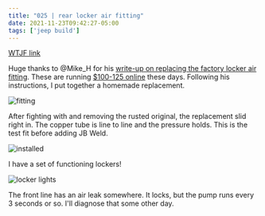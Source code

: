 ```yaml
---
title: "025 | rear locker air fitting"
date: 2021-11-23T09:42:27-05:00
tags: ['jeep build']
---
```

[WTJF link](https://wranglertjforum.com/threads/prndls-tj-build-ii-the-green-one.55717/post-1007909)

Huge thanks to @Mike_H for his [write-up on replacing the factory locker air fitting](https://wranglertjforum.com/threads/how-to-replace-rubicon-axle-air-fitting.4038/). These are running [$100-125 online](https://www.summitracing.com/parts/mop-05083663ab) these days. Following his instructions, I put together a homemade replacement.

![fitting](/jeep/build-thread/img/PXL_20211123_024523925.MP.jpg)

After fighting with and removing the rusted original, the replacement slid right in. The copper tube is line to line and the pressure holds. This is the test fit before adding JB Weld.

![installed](/jeep/build-thread/img/PXL_20211123_031840810.MP.jpg)

I have a set of functioning lockers!

![locker lights](/jeep/build-thread/img/PXL_20211123_031613906.MP.jpg)

The front line has an air leak somewhere. It locks, but the pump runs every 3 seconds or so. I'll diagnose that some other day.